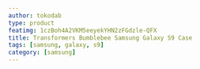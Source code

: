 ```yaml
---
author: tokodab
type: product
featimg: 1czBoh4A2VKM5eeyekYHN2zFGdzle-QFX
title: Transformers Bumblebee Samsung Galaxy S9 Case
tags: [samsung, galaxy, s9]
category: [samsung]
---
```

